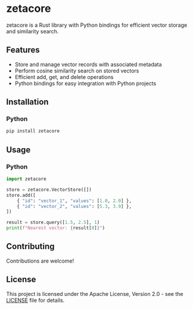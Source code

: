 # zetacore

zetacore is a Rust library with Python bindings for efficient vector storage and similarity search.

## Features

- Store and manage vector records with associated metadata
- Perform cosine similarity search on stored vectors
- Efficient add, get, and delete operations
- Python bindings for easy integration with Python projects

## Installation

### Python

```bash
pip install zetacore
```

## Usage

### Python

```python
import zetacore

store = zetacore.VectorStore([])
store.add([
    { "id": "vector_1", "values": [1.0, 2.0] },
    { "id": "vector_2", "values": [5.3, 3.9] },
])

result = store.query([1.5, 2.5], 1)
print(f"Nearest vector: {result[0]}")
```

## Contributing

Contributions are welcome!

## License

This project is licensed under the Apache License, Version 2.0 - see the [LICENSE](LICENSE) file for details.


